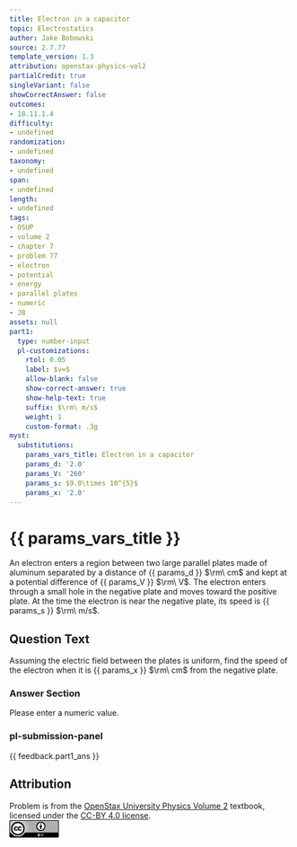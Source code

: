 ```yaml
---
title: Electron in a capacitor
topic: Electrostatics
author: Jake Bobowski
source: 2.7.77
template_version: 1.3
attribution: openstax-physics-vol2
partialCredit: true
singleVariant: false
showCorrectAnswer: false
outcomes:
- 18.11.1.4
difficulty:
- undefined
randomization:
- undefined
taxonomy:
- undefined
span:
- undefined
length:
- undefined
tags:
- OSUP
- volume 2
- chapter 7
- problem 77
- electron
- potential
- energy
- parallel plates
- numeric
- JB
assets: null
part1:
  type: number-input
  pl-customizations:
    rtol: 0.05
    label: $v=$
    allow-blank: false
    show-correct-answer: true
    show-help-text: true
    suffix: $\rm\ m/s$
    weight: 1
    custom-format: .3g
myst:
  substitutions:
    params_vars_title: Electron in a capacitor
    params_d: '2.0'
    params_V: '260'
    params_s: $9.0\times 10^{5}$
    params_x: '2.0'
---
```

# {{ params_vars_title }}
An electron enters a region between two large parallel plates made of aluminum separated by a distance of {{ params_d }} $\rm\ cm$ and kept at a potential difference of {{ params_V }} $\rm\ V$.
The electron enters through a small hole in the negative plate and moves toward the positive plate.
At the time the electron is near the negative plate, its speed is {{ params_s }} $\rm\ m/s$.

## Question Text

Assuming the electric field between the plates is uniform, find the speed of the electron when it is {{ params_x }} $\rm\ cm$ from the negative plate.

### Answer Section

Please enter a numeric value.

### pl-submission-panel

{{ feedback.part1_ans }}

## Attribution

Problem is from the [OpenStax University Physics Volume 2](https://openstax.org/details/books/university-physics-volume-2) textbook, licensed under the [CC-BY 4.0 license](https://creativecommons.org/licenses/by/4.0/).<br>![Image representing the Creative Commons 4.0 BY license.](https://raw.githubusercontent.com/firasm/bits/master/by.png)